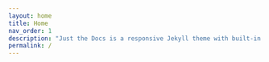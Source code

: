 ```yaml
---
layout: home
title: Home
nav_order: 1
description: "Just the Docs is a responsive Jekyll theme with built-in search that is easily customizable and hosted on GitHub Pages."
permalink: /
---
```



